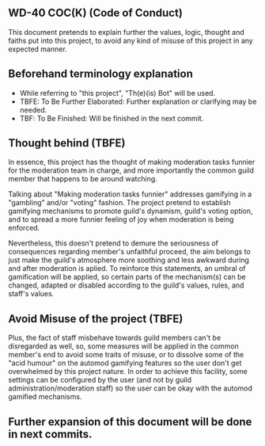 ## WD-40 COC(K) (Code of Conduct)
This document pretends to explain further the values, logic, thought and faiths put into this project, to
avoid any kind of misuse of this project in any expected manner.

## Beforehand terminology explanation
- While referring to "this project", "Th(e)(is) Bot" will be used.
- TBFE: To Be Further Elaborated: Further explanation or clarifying may be needed.
- TBF: To Be Finished: Will be finished in the next commit.

## Thought behind (TBFE)
In essence, this project has the thought of making moderation tasks funnier for the moderation
team in charge, and more importantly the common guild member that happens to be around watching.

Talking about "Making moderation tasks funnier" addresses gamifying in a "gambling" and/or "voting"
fashion. The project pretend to establish gamifying mechanisms to promote guild's dynamism, guild's
voting option, and to spread a more funnier feeling of joy when moderation is being enforced.

Nevertheless, this doesn't pretend to demure the seriousness of consequences regarding member's unfaithful proceed,
the aim belongs to just make the guild's atmosphere more soothing and less awkward during and after moderation
is aplied. To reinforce this statements, an umbral of gamification will be applied, so certain parts of the mechanism(s)
can be changed, adapted or disabled according to the guild's values, rules, and staff's values.

## Avoid Misuse of the project (TBFE)
Plus, the fact of staff misbehave towards guild members can't be disregarded as well, so, some measures will be applied in the
common member's end to avoid some traits of misuse, or to dissolve some of the "acid humour" on the automod gamifying features so
the user don't get overwhelmed by this project nature.
In order to achieve this facility, some settings can be configured by the user (and not by guild administration/moderation staff)
so the user can be okay with the automod gamified mechanisms.

## Further expansion of this document will be done in next commits.